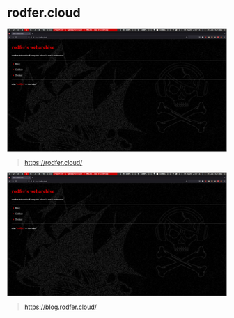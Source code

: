 # rodfer.cloud 

<img src="/imgs/root.jpg"></img>
> https://rodfer.cloud/

<img src="/imgs/root.jpg"></img>
> https://blog.rodfer.cloud/
